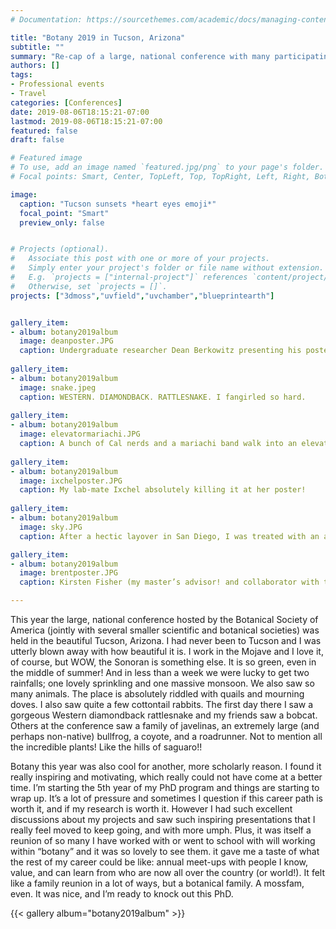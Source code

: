 ```yaml
---
# Documentation: https://sourcethemes.com/academic/docs/managing-content/

title: "Botany 2019 in Tucson, Arizona"
subtitle: ""
summary: "Re-cap of a large, national conference with many participating professional societies."
authors: []
tags: 
- Professional events
- Travel
categories: [Conferences]
date: 2019-08-06T18:15:21-07:00
lastmod: 2019-08-06T18:15:21-07:00
featured: false
draft: false

# Featured image
# To use, add an image named `featured.jpg/png` to your page's folder.
# Focal points: Smart, Center, TopLeft, Top, TopRight, Left, Right, BottomLeft, Bottom, BottomRight.

image: 
  caption: "Tucson sunsets *heart eyes emoji*"
  focal_point: "Smart"
  preview_only: false


# Projects (optional).
#   Associate this post with one or more of your projects.
#   Simply enter your project's folder or file name without extension.
#   E.g. `projects = ["internal-project"]` references `content/project/deep-learning/index.md`.
#   Otherwise, set `projects = []`.
projects: ["3dmoss","uvfield","uvchamber","blueprintearth"]


gallery_item:
- album: botany2019album
  image: deanposter.JPG
  caption: Undergraduate researcher Dean Berkowitz presenting his poster.
  
gallery_item:
- album: botany2019album
  image: snake.jpeg
  caption: WESTERN. DIAMONDBACK. RATTLESNAKE. I fangirled so hard.
  
gallery_item:
- album: botany2019album
  image: elevatormariachi.JPG
  caption: A bunch of Cal nerds and a mariachi band walk into an elevator…
  
gallery_item:
- album: botany2019album
  image: ixchelposter.JPG
  caption: My lab-mate Ixchel absolutely killing it at her poster!
  
gallery_item:
- album: botany2019album
  image: sky.JPG
  caption: After a hectic layover in San Diego, I was treated with an absolutely breathtaking view of the sunset over the ocean.

gallery_item:
- album: botany2019album
  image: brentposter.JPG
  caption: Kirsten Fisher (my master’s advisor! and collaborator with the 3D Moss project), Mel Oliver (collaborator with the 3D Moss project), Anita Antoninka (collaborator with the 3D Moss project), Brent Mishler (my PhD advisor), and Sotodeh Ebrahimi (my friend and collaborator with the 3D Moss project). Cheers to Brent’s first ever poster!!!

---
```


This year the large, national conference hosted by the Botanical Society of America (jointly with several smaller scientific and botanical societies) was held in the beautiful Tucson, Arizona. I had never been to Tucson and I was utterly blown away with how beautiful it is. I work in the Mojave and I love it, of course, but WOW, the Sonoran is something else. It is so green, even in the middle of summer! And in less than a week we were lucky to get two rainfalls; one lovely sprinkling and one massive monsoon. We also saw so many animals. The place is absolutely riddled with quails and mourning doves. I also saw quite a few cottontail rabbits. The first day there I saw a gorgeous Western diamondback rattlesnake and my friends saw a bobcat. Others at the conference saw a family of javelinas, an extremely large (and perhaps non-native) bullfrog, a coyote, and a roadrunner. Not to mention all the incredible plants! Like the hills of saguaro!!

Botany this year was also cool for another, more scholarly reason. I found it really inspiring and motivating, which really could not have come at a better time. I’m starting the 5th year of my PhD program and things are starting to wrap up. It’s a lot of pressure and sometimes I question if this career path is worth it, and if my research is worth it. However I had such excellent discussions about my projects and saw such inspiring presentations that I really feel moved to keep going, and with more umph. Plus, it was itself a reunion of so many I have worked with or went to school with will working within “botany” and it was so lovely to see them. it gave me a taste of what the rest of my career could be like: annual meet-ups with people I know, value, and can learn from who are now all over the country (or world!). It felt like a family reunion in a lot of ways, but a botanical family. A mossfam, even. It was nice, and I’m ready to knock out this PhD.

{{< gallery album="botany2019album" >}}

